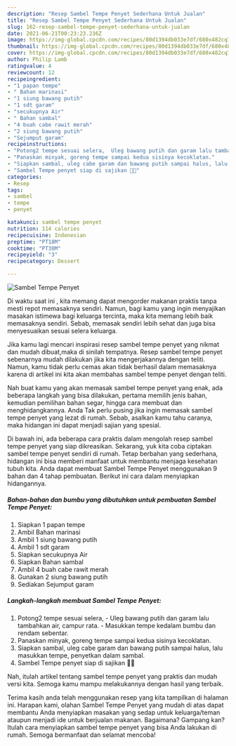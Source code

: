 ```yaml
---
description: "Resep Sambel Tempe Penyet Sederhana Untuk Jualan"
title: "Resep Sambel Tempe Penyet Sederhana Untuk Jualan"
slug: 162-resep-sambel-tempe-penyet-sederhana-untuk-jualan
date: 2021-06-21T00:23:23.236Z
image: https://img-global.cpcdn.com/recipes/80d1394db033e7df/680x482cq70/sambel-tempe-penyet-foto-resep-utama.jpg
thumbnail: https://img-global.cpcdn.com/recipes/80d1394db033e7df/680x482cq70/sambel-tempe-penyet-foto-resep-utama.jpg
cover: https://img-global.cpcdn.com/recipes/80d1394db033e7df/680x482cq70/sambel-tempe-penyet-foto-resep-utama.jpg
author: Philip Lamb
ratingvalue: 4
reviewcount: 12
recipeingredient:
- "1 papan tempe"
- " Bahan marinasi"
- "1 siung bawang putih"
- "1 sdt garam"
- "secukupnya Air"
- " Bahan sambal"
- "4 buah cabe rawit merah"
- "2 siung bawang putih"
- "Sejumput garam"
recipeinstructions:
- "Potong2 tempe sesuai selera,  Uleg bawang putih dan garam lalu tambahkan air, campur rata. Masukkan tempe kedalam bumbu dan rendam sebentar."
- "Panaskan minyak, goreng tempe sampai kedua sisinya kecoklatan."
- "Siapkan sambal, uleg cabe garam dan bawang putih sampai halus, lalu masukkan tempe, penyetkan dalam sambal."
- "Sambel Tempe penyet siap di sajikan 🥰🥰"
categories:
- Resep
tags:
- sambel
- tempe
- penyet

katakunci: sambel tempe penyet 
nutrition: 114 calories
recipecuisine: Indonesian
preptime: "PT18M"
cooktime: "PT30M"
recipeyield: "3"
recipecategory: Dessert

---
```



![Sambel Tempe Penyet](https://img-global.cpcdn.com/recipes/80d1394db033e7df/680x482cq70/sambel-tempe-penyet-foto-resep-utama.jpg)

Di waktu  saat ini , kita memang dapat mengorder makanan praktis tanpa mesti repot memasaknya sendiri. Namun, bagi kamu yang ingin menyajikan masakan istimewa bagi keluarga tercinta, maka kita memang lebih baik memasaknya sendiri. Sebab, memasak sendiri lebih sehat dan juga bisa menyesuaikan sesuai selera keluarga.

Jika kamu lagi mencari inspirasi resep sambel tempe penyet yang nikmat dan mudah dibuat,maka di sinilah tempatnya. Resep sambel tempe penyet  sebenarnya mudah dilakukan jika kita mengerjakannya dengan teliti. Namun, kamu tidak perlu cemas akan tidak berhasil dalam memasaknya 
karena di artikel ini kita akan membahas sambel tempe penyet dengan teliti.  



Nah buat kamu yang akan memasak sambel tempe penyet yang enak, ada beberapa langkah yang bisa dilakukan, pertama memilih jenis bahan, kemudian pemilihan bahan segar, hingga cara membuat dan menghidangkannya. Anda Tak perlu pusing jika ingin memasak sambel tempe penyet yang lezat di rumah. Sebab, asalkan kamu  tahu caranya, maka hidangan ini dapat menjadi sajian yang spesial.

Di bawah ini, ada beberapa cara praktis  dalam mengolah resep sambel tempe penyet yang siap dikreasikan. Sekarang, yuk kita coba ciptakan sambel tempe penyet sendiri di rumah. Tetap berbahan yang sederhana, hidangan ini bisa memberi manfaat untuk membantu menjaga kesehatan tubuh kita. Anda dapat membuat Sambel Tempe Penyet menggunakan 9 bahan dan 4 tahap pembuatan. Berikut ini cara dalam menyiapkan hidangannya.

<!--inarticleads1-->

##### Bahan-bahan dan bumbu yang dibutuhkan untuk pembuatan Sambel Tempe Penyet:

1. Siapkan 1 papan tempe
1. Ambil  Bahan marinasi
1. Ambil 1 siung bawang putih
1. Ambil 1 sdt garam
1. Siapkan secukupnya Air
1. Siapkan  Bahan sambal
1. Ambil 4 buah cabe rawit merah
1. Gunakan 2 siung bawang putih
1. Sediakan Sejumput garam




<!--inarticleads2-->

##### Langkah-langkah membuat Sambel Tempe Penyet:

1. Potong2 tempe sesuai selera,  - Uleg bawang putih dan garam lalu tambahkan air, campur rata. - Masukkan tempe kedalam bumbu dan rendam sebentar.
1. Panaskan minyak, goreng tempe sampai kedua sisinya kecoklatan.
1. Siapkan sambal, uleg cabe garam dan bawang putih sampai halus, lalu masukkan tempe, penyetkan dalam sambal.
1. Sambel Tempe penyet siap di sajikan 🥰🥰




Nah, itulah artikel tentang  sambel tempe penyet  yang praktis dan mudah versi kita. Semoga kamu mampu melakukannya dengan hasil yang terbaik. 

Terima kasih anda telah menggunakan resep yang kita tampilkan di halaman ini. Harapan kami, olahan  Sambel Tempe Penyet yang mudah di atas dapat membantu Anda menyiapkan masakan yang sedap untuk keluarga/teman ataupun menjadi ide untuk berjualan makanan. Bagaimana? Gampang kan? Itulah cara menyiapkan sambel tempe penyet yang bisa Anda lakukan di rumah. Semoga bermanfaat dan selamat mencoba!

